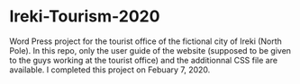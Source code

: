 # Ireki-Tourism-2020

Word Press project for the tourist office of the fictional city of Ireki (North Pole). In this repo, only the user guide of the website (supposed to be given to the guys working at the tourist office) and the additionnal CSS file are available. I completed this project on Febuary 7, 2020.
